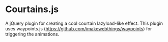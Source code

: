 Courtains.js
===========

A jQuery plugin for creating a cool courtain lazyload-like effect. This plugin uses waypoints.js (https://github.com/imakewebthings/waypoints) for triggering the animations.

